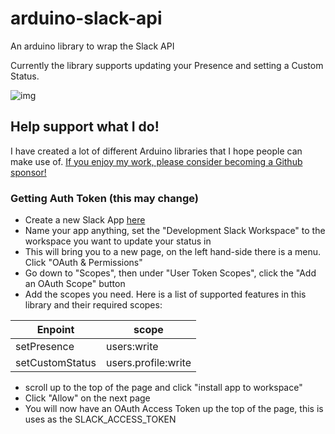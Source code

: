# arduino-slack-api
An arduino library to wrap the Slack API

Currently the library supports updating your Presence and setting a Custom Status.

![img](https://i.imgur.com/UUIQj2P.jpg)

## Help support what I do!

I have created a lot of different Arduino libraries that I hope people can make use of. [If you enjoy my work, please consider becoming a Github sponsor!](https://github.com/sponsors/witnessmenow/)

### Getting Auth Token (this may change)

- Create a new Slack App [here](https://api.slack.com/apps)
- Name your app anything, set the "Development Slack Workspace" to the workspace you want to update your status in
- This will bring you to a new page, on the left hand-side there is a menu. Click "OAuth & Permissions"
- Go down to "Scopes", then under "User Token Scopes", click the "Add an OAuth Scope" button
- Add the scopes you need. Here is a list of supported features in this library and their required scopes:

| Enpoint        | scope           |
| ------------- |-------------|
| setPresence      | users:write |
| setCustomStatus      | users.profile:write |

- scroll up to the top of the page and click "install app to workspace"
- Click "Allow" on the next page
- You will now have an OAuth Access Token up the top of the page, this is uses as the SLACK_ACCESS_TOKEN

